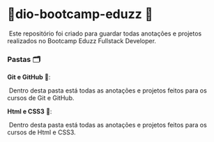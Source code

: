 #  🚀dio-bootcamp-eduzz 🚀
​		Este repositório foi criado para guardar todas anotações e projetos realizados no Bootcamp Eduzz Fullstack Developer.

### Pastas 🗂

**Git e GitHub** 📁:

​		Dentro desta pasta está todas as anotações e projetos feitos para os cursos de Git e GitHub. 

**Html e CSS3** 📁:

​		Dentro desta pasta está todas as anotações e projetos feitos para os cursos de Html e CSS3. 
